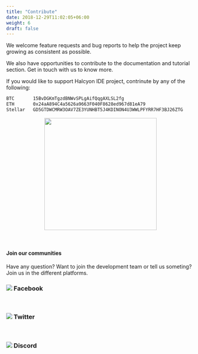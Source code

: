 ```yaml
---
title: "Contribute"
date: 2018-12-29T11:02:05+06:00
weight: 6
draft: false
---
```



We welcome feature requests and bug reports to help the project keep growing as consistent as possible. 

We also have opportunities to contribute to the documentation and tutorial section. Get in touch with us to know more. 


If you would like to support Halcyon IDE project, contrinute by any of the following:

```bash
BTC       15BvDGKmTgzdBNWvSPLgAifQqgAXLSL2fg
ETH       0x24aA894C4a5626a9663F040F8628ed967d81eA79
Stellar   GD5GTDWCMRW3OAV7ZE3YUNHBT5J4KDINON4U3WWLPFYRR7HF3BJ26ZTG 
```
 
<center>
<a href="https://opencollective.com/halcyon-ide/donate" target="_blank">
  <img src="https://opencollective.com/halcyon-ide/donate/button.png?color=blue" width=300 />
</a>
</center>
<br><br>

#### Join our communities

Have any question? Want to join the development team or tell us someting? Join us in the different platforms.

<a href="https://www.facebook.com/HalcyonIDE/" style="text-decoration: none;" target="_blank" rel="noopener"><h3><img src="/images/facebook.png"> Facebook</h3></a><br>
<a href="https://twitter.com/Halcyon_IDE" style="text-decoration: none;" target="_blank" rel="noopener"><h3><img src="/images/twitter.png"> Twitter</h3></a><br>
<a href="https://discord.gg/QWsQ6bV" style="text-decoration: none;" target="_blank" rel="noopener"><h3><img src="/images/discord.png"> Discord</h3></a><br>

